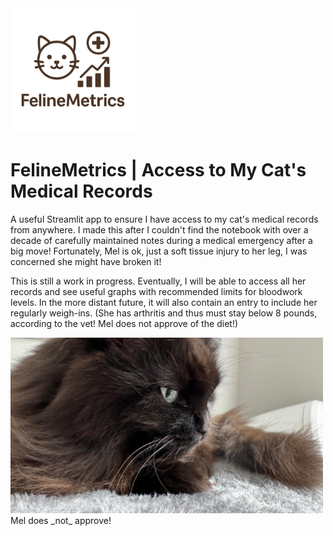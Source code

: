 <img src="./images/feline_metrics_logo.png" style="width:200px;"> 

# FelineMetrics | Access to My Cat's Medical Records

A useful Streamlit app to ensure I have access to my cat's medical records from anywhere.  I made this after I couldn't find the notebook with over a decade of carefully maintained notes during a medical emergency after a big move!  Fortunately, Mel is ok, just a soft tissue injury to her leg, I was concerned she might have broken it!

This is still a work in progress.  Eventually, I will be able to access all her records and see useful graphs with recommended limits for bloodwork levels.  In the more distant future, it will also contain an entry to include her regularly weigh-ins.  (She has arthritis and thus must stay below 8 pounds, according to the vet!  Mel does not approve of the diet!)

<img src="./images/Mel_pillow.jpeg" alt="Long-haired black cat in profile, one green eye visible with long whiskers" style="width:500px;">
Mel does _not_ approve!

